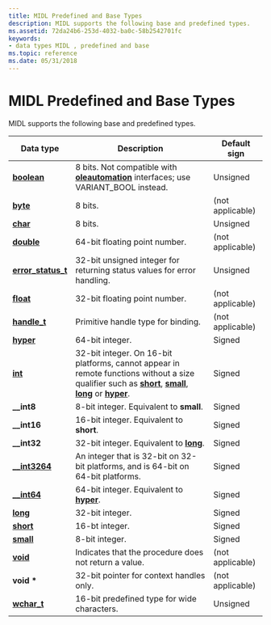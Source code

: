 ```yaml
---
title: MIDL Predefined and Base Types
description: MIDL supports the following base and predefined types.
ms.assetid: 72da24b6-253d-4032-ba0c-58b2542701fc
keywords:
- data types MIDL , predefined and base
ms.topic: reference
ms.date: 05/31/2018
---
```


# MIDL Predefined and Base Types

MIDL supports the following base and predefined types.



| Data type                                  | Description                                                                                                                                                                                             | Default sign     |
|--------------------------------------------|---------------------------------------------------------------------------------------------------------------------------------------------------------------------------------------------------------|------------------|
| [**boolean**](boolean.md)                 | 8 bits. Not compatible with [**oleautomation**](oleautomation.md) interfaces; use VARIANT\_BOOL instead.                                                                                               | Unsigned         |
| [**byte**](byte.md)                       | 8 bits.                                                                                                                                                                                                 | (not applicable) |
| [**char**](char-idl.md)                   | 8 bits.                                                                                                                                                                                                 | Unsigned         |
| [**double**](double.md)                   | 64-bit floating point number.                                                                                                                                                                           | (not applicable) |
| [**error\_status\_t**](error-status-t.md) | 32-bit unsigned integer for returning status values for error handling.                                                                                                                                 | Unsigned         |
| [**float**](float.md)                     | 32-bit floating point number.                                                                                                                                                                           | (not applicable) |
| [**handle\_t**](handle-t.md)              | Primitive handle type for binding.                                                                                                                                                                      | (not applicable) |
| [**hyper**](hyper.md)                     | 64-bit integer.                                                                                                                                                                                         | Signed           |
| [**int**](int.md)                         | 32-bit integer. On 16-bit platforms, cannot appear in remote functions without a size qualifier such as [**short**](short.md), [**small**](small.md), [**long**](long.md) or [**hyper**](hyper.md). | Signed           |
| **\_\_int8**                               | 8-bit integer. Equivalent to **small**.                                                                                                                                                                 | Signed           |
| **\_\_int16**                              | 16-bit integer. Equivalent to **short**.                                                                                                                                                                | Signed           |
| **\_\_int32**                              | 32-bit integer. Equivalent to [**long**](long.md).                                                                                                                                                     | Signed           |
| [**\_\_int3264**](--int3264.md)           | An integer that is 32-bit on 32-bit platforms, and is 64-bit on 64-bit platforms.                                                                                                                       | Signed           |
| [**\_\_int64**](--int64.md)               | 64-bit integer. Equivalent to [**hyper**](hyper.md).                                                                                                                                                   | Signed           |
| [**long**](long.md)                       | 32-bit integer.                                                                                                                                                                                         | Signed           |
| [**short**](short.md)                     | 16-bt integer.                                                                                                                                                                                          | Signed           |
| [**small**](small.md)                     | 8-bit integer.                                                                                                                                                                                          | Signed           |
| [**void**](void.md)                       | Indicates that the procedure does not return a value.                                                                                                                                                   | (not applicable) |
| **void \***                                | 32-bit pointer for context handles only.                                                                                                                                                                | (not applicable) |
| [**wchar\_t**](wchar-t.md)                | 16-bit predefined type for wide characters.                                                                                                                                                             | Unsigned         |



 

 

 




